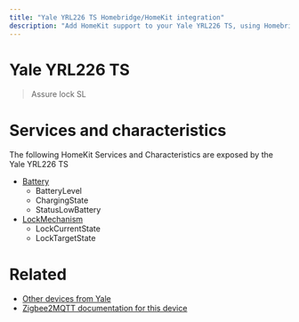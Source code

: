 ```yaml
---
title: "Yale YRL226 TS Homebridge/HomeKit integration"
description: "Add HomeKit support to your Yale YRL226 TS, using Homebridge, Zigbee2MQTT and homebridge-z2m."
---
```

<!---
This file has been GENERATED using src/docgen/docgen.ts
DO NOT EDIT THIS FILE MANUALLY!
-->
# Yale YRL226 TS
> Assure lock SL


# Services and characteristics
The following HomeKit Services and Characteristics are exposed by
the Yale YRL226 TS

* [Battery](../../battery.md)
  * BatteryLevel
  * ChargingState
  * StatusLowBattery
* [LockMechanism](../../lock.md)
  * LockCurrentState
  * LockTargetState


# Related
* [Other devices from Yale](../index.md#yale)
* [Zigbee2MQTT documentation for this device](https://www.zigbee2mqtt.io/devices/YRL226_TS.html)